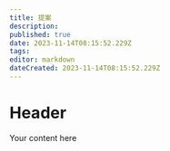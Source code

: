 ```yaml
---
title: 提案
description: 
published: true
date: 2023-11-14T08:15:52.229Z
tags: 
editor: markdown
dateCreated: 2023-11-14T08:15:52.229Z
---
```


# Header
Your content here